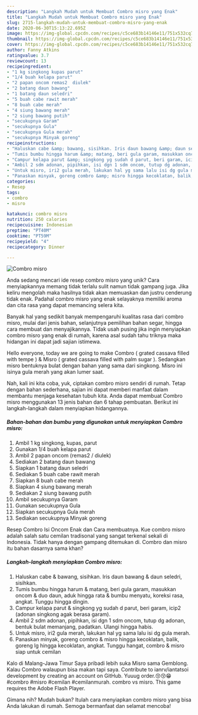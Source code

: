 ```yaml
---
description: "Langkah Mudah untuk Membuat Combro misro yang Enak"
title: "Langkah Mudah untuk Membuat Combro misro yang Enak"
slug: 2715-langkah-mudah-untuk-membuat-combro-misro-yang-enak
date: 2020-06-30T15:13:22.695Z
image: https://img-global.cpcdn.com/recipes/c5ce683b14146e11/751x532cq70/combro-misro-foto-resep-utama.jpg
thumbnail: https://img-global.cpcdn.com/recipes/c5ce683b14146e11/751x532cq70/combro-misro-foto-resep-utama.jpg
cover: https://img-global.cpcdn.com/recipes/c5ce683b14146e11/751x532cq70/combro-misro-foto-resep-utama.jpg
author: Fanny Atkins
ratingvalue: 3.7
reviewcount: 13
recipeingredient:
- "1 kg singkong kupas parut"
- "1/4 buah kelapa parut"
- "2 papan oncom remas2  diulek"
- "2 batang daun bawang"
- "1 batang daun seledri"
- "5 buah cabe rawit merah"
- "8 buah cabe merah"
- "4 siung bawang merah"
- "2 siung bawang putih"
- "secukupnya Garam"
- "secukupnya Gula"
- "secukupnya Gula merah"
- "secukupnya Minyak goreng"
recipeinstructions:
- "Haluskan cabe &amp; bawang, sisihkan. Iris daun bawang &amp; daun seledri, sisihkan."
- "Tumis bumbu hingga harum &amp; matang, beri gula garam, masukkan oncom &amp; duo daun, aduk hingga rata &amp; bumbu menyatu, koreksi rasa, angkat. Tunggu hingga dingin."
- "Campur kelapa parut &amp; singkong yg sudah d parut, beri garam, icip2 (adonan singkong agak berasa garam)."
- "Ambil 2 sdm adonan, pipihkan, isi dgn 1 sdm oncom, tutup dg adonan, bentuk bulat memanjang, padatkan. Ulangi hingga habis."
- "Untuk misro, iri2 gula merah, lakukan hal yg sama lalu isi dg gula merah."
- "Panaskan minyak, goreng combro &amp; misro hingga kecoklatan, balik, goreng lg hingga kecoklatan, angkat. Tunggu hangat, combro &amp; misro siap untuk cemilan"
categories:
- Resep
tags:
- combro
- misro

katakunci: combro misro 
nutrition: 250 calories
recipecuisine: Indonesian
preptime: "PT40M"
cooktime: "PT59M"
recipeyield: "4"
recipecategory: Dinner

---
```



![Combro misro](https://img-global.cpcdn.com/recipes/c5ce683b14146e11/751x532cq70/combro-misro-foto-resep-utama.jpg)

Anda sedang mencari ide resep combro misro yang unik? Cara menyiapkannya memang tidak terlalu sulit namun tidak gampang juga. Jika keliru mengolah maka hasilnya tidak akan memuaskan dan justru cenderung tidak enak. Padahal combro misro yang enak selayaknya memiliki aroma dan cita rasa yang dapat memancing selera kita.

Banyak hal yang sedikit banyak mempengaruhi kualitas rasa dari combro misro, mulai dari jenis bahan, selanjutnya pemilihan bahan segar, hingga cara membuat dan menyajikannya. Tidak usah pusing jika ingin menyiapkan combro misro yang enak di rumah, karena asal sudah tahu triknya maka hidangan ini dapat jadi sajian istimewa.

Hello everyone, today we are going to make Combro ( grated cassava filled with tempe ) &amp; Misro ( grated cassava filled with palm sugar ). Sedangkan misro bentuknya bulat dengan bahan yang sama dari singkong. Misro ini isinya gula merah yang akan lumer saat.


Nah, kali ini kita coba, yuk, ciptakan combro misro sendiri di rumah. Tetap dengan bahan sederhana, sajian ini dapat memberi manfaat dalam membantu menjaga kesehatan tubuh kita. Anda dapat membuat Combro misro menggunakan 13 jenis bahan dan 6 tahap pembuatan. Berikut ini langkah-langkah dalam menyiapkan hidangannya.

<!--inarticleads1-->

##### Bahan-bahan dan bumbu yang digunakan untuk menyiapkan Combro misro:

1. Ambil 1 kg singkong, kupas, parut
1. Gunakan 1/4 buah kelapa parut
1. Ambil 2 papan oncom (remas2 / diulek)
1. Sediakan 2 batang daun bawang
1. Siapkan 1 batang daun seledri
1. Sediakan 5 buah cabe rawit merah
1. Siapkan 8 buah cabe merah
1. Siapkan 4 siung bawang merah
1. Sediakan 2 siung bawang putih
1. Ambil secukupnya Garam
1. Gunakan secukupnya Gula
1. Siapkan secukupnya Gula merah
1. Sediakan secukupnya Minyak goreng


Resep Combro Isi Oncom Enak dan Cara membuatnya. Kue combro misro adalah salah satu cemilan tradisonal yang sangat terkenal sekali di Indonesia. Tidak hanya dengan gampang ditemukan di. Combro dan misro itu bahan dasarnya sama khan? 

<!--inarticleads2-->

##### Langkah-langkah menyiapkan Combro misro:

1. Haluskan cabe &amp; bawang, sisihkan. Iris daun bawang &amp; daun seledri, sisihkan.
1. Tumis bumbu hingga harum &amp; matang, beri gula garam, masukkan oncom &amp; duo daun, aduk hingga rata &amp; bumbu menyatu, koreksi rasa, angkat. Tunggu hingga dingin.
1. Campur kelapa parut &amp; singkong yg sudah d parut, beri garam, icip2 (adonan singkong agak berasa garam).
1. Ambil 2 sdm adonan, pipihkan, isi dgn 1 sdm oncom, tutup dg adonan, bentuk bulat memanjang, padatkan. Ulangi hingga habis.
1. Untuk misro, iri2 gula merah, lakukan hal yg sama lalu isi dg gula merah.
1. Panaskan minyak, goreng combro &amp; misro hingga kecoklatan, balik, goreng lg hingga kecoklatan, angkat. Tunggu hangat, combro &amp; misro siap untuk cemilan


Kalo di Malang-Jawa Timur Saya pribadi lebih suka Misro sama Gemblong. Kalau Combro walaupun bisa makan tapi saya. Contribute to ianrv/iantatsoi development by creating an account on GitHub. Yuuug order.😚😚😁#combro #misro #cemilan #cemilanmurah. combro vs misro. This game requires the Adobe Flash Player. 

Gimana nih? Mudah bukan? Itulah cara menyiapkan combro misro yang bisa Anda lakukan di rumah. Semoga bermanfaat dan selamat mencoba!
